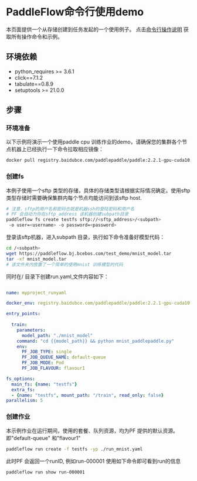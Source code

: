 # PaddleFlow命令行使用demo

本页面提供一个从存储创建到任务发起的一个使用例子。
点击[命令行操作说明](docs/zh_cn/reference/client_command_reference.md) 获取所有操作命令和示例。
## 环境依赖

* python_requires >= 3.6.1
* click==7.1.2
* tabulate==0.8.9
* setuptools >= 21.0.0

## 步骤

### 环境准备
以下示例将演示一个使用paddle cpu 训练作业的demo，请确保您的集群各个节点机器上已经执行一下命令拉取相应镜像：
```bash
docker pull registry.baidubce.com/paddlepaddle/paddle:2.2.1-gpu-cuda10.2-cudnn7
```

### 创建fs
本例子使用一个sftp 类型的存储，具体的存储类型请根据实际情况确定。使用sftp 类型存储时需要确保集群内每个节点均能访问到该sftp host.

```bash
# 注意，sftp的用户名和密码也就是机器ssh的登陆密码和用户名
# PF 会自动为你在sftp_address 该机器创建subpath目录
paddleflow fs create testfs sftp://<sftp_address>/<subpath>
 -o user=<username> -o password=<password>
```

登录该sftp机器，进入subpath 目录，执行如下命令准备好模型代码：
```bash
cd /<subpath> 
wget https://paddleflow.bj.bcebos.com/test_demo/mnist_model.tar
tar -xf mnist_model.tar
# 该文件夹内放置了一个简单的使用mnist 训练模型的代码
```

同时在/<subpath> 目录下创建run.yaml,文件内容如下：
```yaml

name: myproject_runyaml

docker_env: registry.baidubce.com/paddlepaddle/paddle:2.2.1-gpu-cuda10.2-cudnn7

entry_points:
  
  train:
    parameters:
      model_path: "./mnist_model"
    command: "cd {{model_path}} && python mnist_paddlepaddle.py"
    env:
      PF_JOB_TYPE: single
      PF_JOB_QUEUE_NAME: default-queue
      PF_JOB_MODE: Pod
      PF_JOB_FLAVOUR: flavour1

fs_options:
  main_fs: {name: "testfs"}
  extra_fs:
  - {name: "testfs", mount_path: "/train", read_only: false}
parallelism: 5
```
### 创建作业

本示例作业在运行期间，使用的套餐、队列资源，均为PF 提供的默认资源。即"default-queue" 和"flavour1"

```bash
paddleflow run create -f testfs -yp ./run_mnist.yaml
```
此时PF 会返回一个runID, 例如run-000001
使用如下命令即可看到run的信息
```bash 
paddleflow run show run-000001 
```


